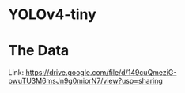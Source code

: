 # YOLOv4-tiny
# The Data
Link: https://drive.google.com/file/d/149cuQmeziG-pwuTU3M6msJn9g0miorN7/view?usp=sharing
